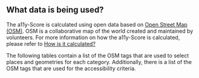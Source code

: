 ## What data is being used?

The a11y-Score is calculated using open data based on [Open Street Map (OSM)](https://www.openstreetmap.org/). OSM is a collaborative map of the world created and maintained by volunteers. For more information on how the a11y-Score is calculated, please refer to [How is it calculated?](/faqs/how-is-it-calculated)

The following tables contain a list of the OSM tags that are used to select places and geometries for each category. Additionally, there is a list of the OSM tags that are used for the accessibility criteria.

